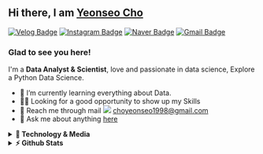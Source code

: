 ## Hi there, I am [Yeonseo Cho](https://yeonseocho.github.io) <a href="https://github.com/yeonseocho"></a>

[![Velog Badge](https://img.shields.io/badge/-Velog-20C997?style=flat-square&logo=Velog&logoColor=white)](https://velog.io/@yeonseocho)
[![Instagram Badge](https://img.shields.io/badge/-Instagram-e4405f?style=flat-square&logo=Instagram&logoColor=white)](https://instagram.com/cho_yeonseo/)
[![Naver Badge](https://img.shields.io/badge/-Naver-03C75A?style=flat-square&logo=Naver&logoColor=white)](mailto:remi981010@naver.com)
[![Gmail Badge](https://img.shields.io/badge/-Gmail-EA4335?style=flat-square&logo=Gmail&logoColor=white)](mailto:choyeonseo1998@gmail.com)

### Glad to see you here! &nbsp; 

I'm a <b>Data Analyst & Scientist</b>, love and passionate in data science, Explore a Python Data Science. 

- :open_book: I’m currently learning everything about Data.
- :ok_man: Looking for a good opportunity to show up my Skills
- :e-mail: Reach me through mail <a href="https://gmail.com/"> <img src="https://camo.githubusercontent.com/9f8403b6cb58d427fe1fcaafdf1cf00299d0bf2ef53b14a5e32e66ccf657876d/68747470733a2f2f63646e2e737667706f726e2e636f6d2f6c6f676f732f676f6f676c652d676d61696c2e737667" width="17px"></a> choyeonseo1998@gmail.com
- :speech_balloon: Ask me about anything [here](https://github.com/yeonseocho/yeonseocho/issues)

<details>	
  <summary><b>👔 Technology & Media</b></summary>
<br/>
  
<img src="https://github.com/devicons/devicon/blob/master/icons/mysql/mysql-original.svg" alt="mysql" width="30" height="30"/> &nbsp;
<img src="https://github.com/devicons/devicon/blob/master/icons/python/python-original.svg" alt="python" width="30" height="30"/> &nbsp; <img src="https://github.com/devicons/devicon/blob/master/icons/jupyter/jupyter-original.svg" alt="jupyter" width="30" height="30"/> &nbsp; <img src="https://github.com/devicons/devicon/blob/master/icons/pandas/pandas-original.svg" alt="pandas" width="30" height="30"/> &nbsp; <img src="https://github.com/devicons/devicon/blob/master/icons/pycharm/pycharm-original.svg" alt="pycharm" width="30" height="30"/> &nbsp; <img src="https://github.com/devicons/devicon/blob/master/icons/kaggle/kaggle-original.svg" alt="kaggle" width="30" height="30"/> &nbsp; <img src="https://github.com/devicons/devicon/blob/master/icons/numpy/numpy-original.svg" alt="numpy" width="30" height="30"/> &nbsp;
</details>

<details>	
  <summary><b>⚡ Github Stats</b></summary>
  
<img height="180em" src="https://github-readme-stats.vercel.app/api?username=yeonseocho&show_icons=true&hide_border=true&&count_private=true&include_all_commits=true" />
<img height="180em" src="https://github-readme-stats.vercel.app/api/top-langs/?username=yeonseocho&show_icons=true&hide_border=true&&count_private=true&include_all_commits=true"/>
</details>
